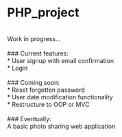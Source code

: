 # PHP_project
</br>
Work in progress...</br>
</br>
### Current features:</br>
* User signup with email confirmation</br>
* Login</br>
</br>
### Coming soon:</br>
* Reset forgotten password</br>
* User date modification functionality</br> 
* Restructure to OOP or MVC</br>
</br>
### Eventually:</br>
A basic photo sharing web application

